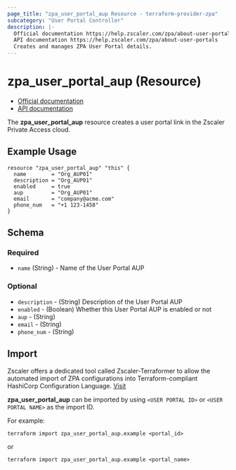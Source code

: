 ```yaml
---
page_title: "zpa_user_portal_aup Resource - terraform-provider-zpa"
subcategory: "User Portal Controller"
description: |-
  Official documentation https://help.zscaler.com/zpa/about-user-portals
  API documentation https://help.zscaler.com/zpa/about-user-portals
  Creates and manages ZPA User Portal details.
---
```


# zpa_user_portal_aup (Resource)

* [Official documentation](https://help.zscaler.com/zpa/about-user-portals)
* [API documentation](https://help.zscaler.com/zpa/about-user-portals)

The **zpa_user_portal_aup** resource creates a user portal link in the Zscaler Private Access cloud.

## Example Usage

```hcl
resource "zpa_user_portal_aup" "this" {
  name        = "Org_AUP01"
  description = "Org_AUP01"
  enabled     = true
  aup         = "Org_AUP01"
  email       = "company@acme.com"
  phone_num   = "+1 123-1458"
}
```

## Schema

### Required

- `name` (String) - Name of the User Portal AUP

### Optional

* `description` - (String) Description of the User Portal AUP
* `enabled` - (Boolean) Whether this User Portal AUP is enabled or not
* `aup` - (String)
* `email` - (String)
* `phone_num` - (String)

## Import

Zscaler offers a dedicated tool called Zscaler-Terraformer to allow the automated import of ZPA configurations into Terraform-compliant HashiCorp Configuration Language.
[Visit](https://github.com/zscaler/zscaler-terraformer)

**zpa_user_portal_aup** can be imported by using `<USER PORTAL ID>` or `<USER PORTAL NAME>` as the import ID.

For example:

```shell
terraform import zpa_user_portal_aup.example <portal_id>
```

or

```shell
terraform import zpa_user_portal_aup.example <portal_name>
```